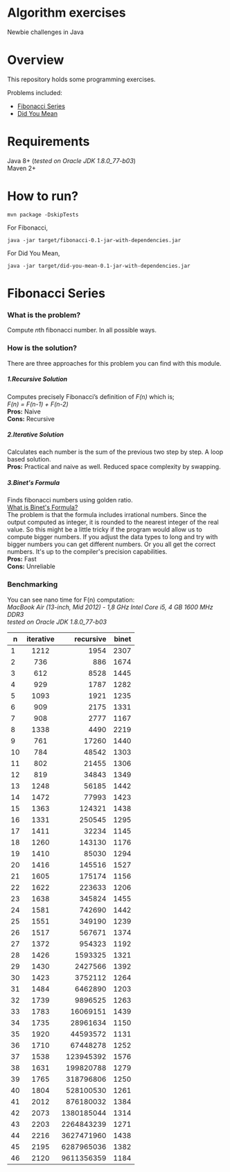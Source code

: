 # Algorithm exercises
Newbie challenges in Java 

# Overview 

This repository holds some programming exercises.

Problems included: 

 - [Fibonacci Series](#fibonacci-series) 
 - [Did You Mean](#did-you-mean) 

# Requirements

Java 8+ (*tested on Oracle JDK 1.8.0_77-b03*)
\
Maven 2+


# How to run? 

`mvn package -DskipTests`

For Fibonacci, 

`java -jar target/fibonacci-0.1-jar-with-dependencies.jar`

For Did You Mean, 

`java -jar target/did-you-mean-0.1-jar-with-dependencies.jar`


 
# Fibonacci Series

### What is the problem? 
Compute *n*th fibonacci number. In all possible ways.

### How is the solution?
There are three approaches for this problem you can find with this module.
##### 1.Recursive Solution
Computes precisely Fibonacci’s definition of *F(n)* which is;
\
*F(n) = F(n-1) + F(n-2)*
\
**Pros:** Naive 
\
**Cons:** Recursive
##### 2.Iterative Solution
Calculates each number is the sum of the previous two step by step. A loop based solution. 
\
**Pros:** Practical and naive as well. Reduced space complexity by swapping.

##### 3.Binet's Formula
 Finds fibonacci numbers using golden ratio.
 \
 [What is Binet's Formula?](http://mathworld.wolfram.com/BinetsFibonacciNumberFormula.html)
 \
The problem is that the formula includes irrational numbers. Since the output computed as integer, it is rounded to the nearest integer of the real value. So this might be a little tricky if the program would allow us to compute bigger numbers. If you adjust the data types to long and try with bigger numbers you can get different numbers. Or you all get the correct numbers. It's up to the compiler's precision capabilities. 
\
**Pros:** Fast 
\
**Cons:** Unreliable
### Benchmarking
You can see nano time for F(n) computation:
\
*MacBook Air (13-inch, Mid 2012) - 1,8 GHz Intel Core i5, 4 GB 1600 MHz DDR3*
\
*tested on Oracle JDK 1.8.0_77-b03*

| n | iterative | recursive   | binet  |
| ------------- |:-------------:| -----:| -----:|
|1|1212|1954|2307|
|2|736|886|1674|
|3|612|8528|1445|
|4|929|1787|1282|
|5|1093|1921|1235|
|6|909|2175|1331|
|7|908|2777|1167|
|8|1338|4490|2219|
|9|761|17260|1440|
|10|784|48542|1303|
|11|802|21455|1306|
|12|819|34843|1349|
|13|1248|56185|1442|
|14|1472|77993|1423|
|15|1363|124321|1438|
|16|1331|250545|1295|
|17|1411|32234|1145|
|18|1260|143130|1176|
|19|1410|85030|1294|
|20|1416|145516|1527|
|21|1605|175174|1156|
|22|1622|223633|1206|
|23|1638|345824|1455|
|24|1581|742690|1442|
|25|1551|349190|1239|
|26|1517|567671|1374|
|27|1372|954323|1192|
|28|1426|1593325|1321|
|29|1430|2427566|1392|
|30|1423|3752112|1264|
|31|1484|6462890|1203|
|32|1739|9896525|1263|
|33|1783|16069151|1439|
|34|1735|28961634|1150|
|35|1920|44593572|1131|
|36|1710|67448278|1252|
|37|1538|123945392|1576|
|38|1631|199820788|1279|
|39|1765|318796806|1250|
|40|1804|528100530|1261|
|41|2012|876180032|1384|
|42|2073|1380185044|1314|
|43|2203|2264843239|1271|
|44|2216|3627471960|1438|
|45|2195|6287965036|1382|
|46|2120|9611356359|1184|

